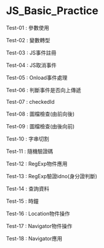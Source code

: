 # JS_Basic_Practice
Test-01 : 參數使用

Test-02 : 變數轉型

Test-03 : JS事件註冊

Test-04 : JS取消事件

Test-05 : Onload事件處理

Test-06 : 判斷事件是否向上傳遞

Test-07 : checkedId

Test-08 : 圖檔檢查(由前向後)

Test-09 : 圖檔檢查(由後向前)

Test-10 : 字串切割

Test-11 : 隨機驗證碼

Test-12 : RegExp物件應用

Test-13 : RegExp驗證idno(身分證判斷)

Test-14 : 查詢資料

Test-15 : 時鐘

Test-16 : Location物件操作

Test-17 : Navigator物件操作

Test-18 : Navigator應用

